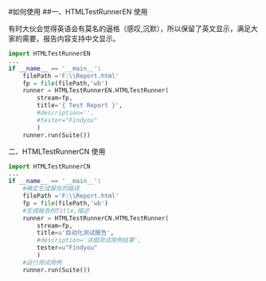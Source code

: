 #如何使用
##一、HTMLTestRunnerEN 使用

有时大伙会觉得英语会有莫名的逼格（感叹,沉默），所以保留了英文显示，满足大家的需要，报告内容支持中文显示。
```python
import HTMLTestRunnerEN
...
if __name__ == '__main__':
    filePath ='F:\\Report.html'
    fp = file(filePath,'wb')
    runner = HTMLTestRunnerEN.HTMLTestRunner(
        stream=fp,
        title='{ Test Report }',
        #description='',
        #tester="Findyou"
        )
    runner.run(Suite())
```


二、HTMLTestRunnerCN 使用

```python
import HTMLTestRunnerCN
...
if __name__ == '__main__':
    #确定生成报告的路径
    filePath ='F:\\Report.html'
    fp = file(filePath,'wb')
    #生成报告的Title,描述
    runner = HTMLTestRunnerCN.HTMLTestRunner(
        stream=fp,
        title=u'自动化测试报告',
        #description='详细测试用例结果',
        tester=u"Findyou"
        )
    #运行测试用例
    runner.run(Suite())

```
